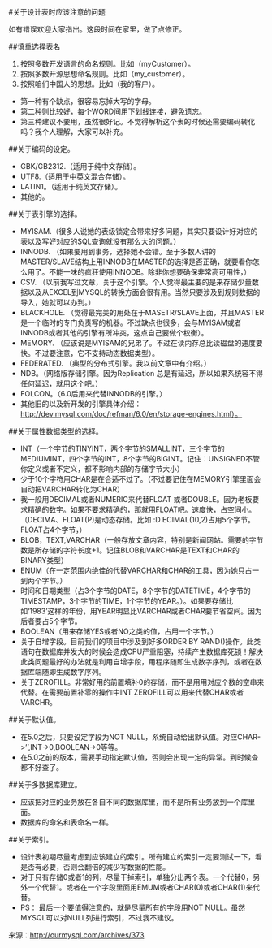 #关于设计表时应该注意的问题

如有错误欢迎大家指出。这段时间在家里，做了点修正。

##慎重选择表名

1. 按照多数开发语言的命名规则。比如（myCustomer）。
2. 按照多数开源思想命名规则。比如（my_customer）。
3. 按照咱们中国人的思想。比如（我的客户）。

- 第一种有个缺点，很容易忘掉大写的字母。
- 第二种则比较好，每个WORD间用下划线连接，避免遗忘。
- 第三种建议不要用，虽然很好记。不觉得解析这个表的时候还需要编码转化吗？我个人理解，大家可以补充。

##关于编码的设定。

- GBK/GB2312.（适用于纯中文存储）。
- UTF8.（适用于中英文混合存储）。
- LATIN1。（适用于纯英文存储）。
- 其他的。

##关于表引擎的选择。

- MYISAM.（很多人说她的表级锁定会带来好多问题，其实只要设计好对应的表以及写好对应的SQL查询就没有那么大的问题。）
- INNODB. （如果要用到事务，选择她不会错。至于多数人讲的MASTER/SLAVE结构上用INNODB在MASTER的选择是否正确，就要看你怎么用了。不能一味的疯狂使用INNODB。除非你想要确保非常高可用性，）
- CSV. （以前我写过文章，关于这个引擎。个人觉得最主要的是来存储少量数据以及从EXCEL到MYSQL的转换方面会很有用。当然只要涉及到规则数据的导入，她就可以办到。）
- BLACKHOLE. （觉得最完美的用处在于MASETR/SLAVE上面，并且MASTER是一个临时的专门负责写的机器。不过缺点也很多，会与MYISAM或者INNODB或者其他的引擎有所冲突，这点自己要做个权衡）。
- MEMORY. （应该说是MYISAM的兄弟了。不过在读内存总比读磁盘的速度要快。不过要注意，它不支持动态数据类型）。
- FEDERATED. （典型的分布式引擎。我以前文章中有介绍。）
- NDB。（网络版存储引擎。因为Replication 总是有延迟，所以如果系统容不得任何延迟，就用这个吧。）
- FOLCON。（6.0后用来代替INNODB的引擎。）
- 其他旧的以及新开发的引擎具体介绍：http://dev.mysql.com/doc/refman/6.0/en/storage-engines.html）。

##关于属性数据类型的选择。

- INT（一个字节的TINYINT，两个字节的SMALLINT，三个字节的MEDIUMINT，四个字节的INT，8个字节的BIGINT。记住：UNSIGNED不管你定义或者不定义，都不影响内部的存储字节大小）
- 少于10个字符用CHAR是在合适不过了。（不过要记住在MEMORY引擎里面会自动把VARCHAR转化为CHAR）
- 我一般用DECIMAL或者NUMERIC来代替FLOAT 或者DOUBLE。因为老板要求精确的数字。如果不要求精确的，那就用FLOAT吧。速度快，占空间小。（DECIMA、FLOAT(P)是动态存储。比如 :D ECIMAL(10,2)占用5个字节。FLOAT占4个字节，）
- BLOB，TEXT,VARCHAR（一般存放文章内容，特别是新闻网站。需要的字节数是所存储的字符长度+1。记住BLOB和VARCHAR是TEXT和CHAR的BINARY类型）
- ENUM（在一定范围内绝佳的代替VARCHAR和CHAR的工具，因为她只占一到两个字节。）
- 时间和日期类型（占3个字节的DATE，8个字节的DATETIME，4个字节的TIMESTAMP，3个字节的TIME，1个字节的YEAR。）。如果要存储比如‘1983’这样的年份，用YEAR明显比VARCHAR或者CHAR要节省空间。因为后者要占5个字节。
- BOOLEAN（用来存储YES或者NO之类的值，占用一个字节。）
- 关于自增字段。目前我们的项目中涉及到好多ORDER BY RAND()操作。此类语句在数据库并发大的时候会造成CPU严重阻塞，持续产生数据库死锁！解决此类问题最好的办法就是利用自增字段，用程序随即生成数字序列，或者在数据库端随即生成数字序列。
- 关于ZEROFILL。非常好用的前置填补0的存储，而不是用用对应个数的空串来代替。在需要前置补零的操作中INT ZEROFILL可以用来代替CHAR或者VARCHR。

##关于默认值。

- 在5.0之后，只要设定字段为NOT NULL，系统自动给出默认值。对应CHAR->’’,INT->0,BOOLEAN->0等等。
- 在5.0之前的版本，需要手动指定默认值，否则会出现一定的异常。到时候查都不好查了。

##关于多数据库建立。

- 应该把对应的业务放在各自不同的数据库里，而不是所有业务放到一个库里面。
- 数据库的命名和表命名一样。

##关于索引。

- 设计表初期尽量考虑到应该建立的索引。所有建立的索引一定要测试一下，看是否有必要，否则会翻倍的减少写数据的性能。
- 对于只有存储0或者1的列，尽量干掉索引，单独分出两个表。一个代替0，另外一个代替1。或者在一个字段里面用EMUM或者CHAR(0)或者CHAR(1)来代替。
- PS： 最后一个要值得注意的，就是尽量所有的字段用NOT NULL。虽然MYSQL可以对NULL列进行索引，不过我不建议。

来源：http://ourmysql.com/archives/373
